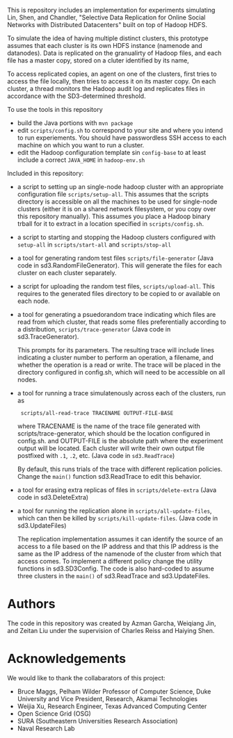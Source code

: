 This is repository includes an implementation for experiments simulating
Lin, Shen, and Chandler, "Selective Data Replication for Online Social Networks with Distributed Datacenters" built on top of Hadoop HDFS.

To simulate the idea of having multiple distinct clusters, this prototype assumes that each cluster is its own HDFS instance (namenode and datanodes).
Data is replicated on the granualirty of Hadoop files, and each file has a master copy, stored on a cluter identified by its name,

To access replicated copies, an agent on one of the clusters, first tries to access the file locally, then tries to access it on its master copy.
On each cluster, a thread monitors the Hadoop audit log and replicates files in accordance with the SD3-determined threshold.

To use the tools in this repository

*  build the Java portions with `mvn package`
*  edit `scripts/config.sh` to correspond to your site and where you intend to run experiements. You should have passwordless
   SSH access to each machine on which you want to run a cluster.
*  edit the Hadoop configuration template sin `config-base` to at least include a correct `JAVA_HOME` in `hadoop-env.sh`
  

Included in this repository:

*  a script to setting up an single-node hadoop cluster with an appropriate configuration file `scripts/setup-all`.
   This assumes that the scripts directory is accessible on all the machines to be used for single-node clusters
   (either it is on a shared network filesystem, or you copy over this repository manually). This
   assumes you place a Hadoop binary trball for it to extract in a location specified in `scripts/config.sh`.

*  a script to starting and stopping the Hadoop clusters configured with `setup-all` in `scripts/start-all` and
   `scripts/stop-all`

*  a tool for generating random test files `scripts/file-generator` (Java code in sd3.RandomFileGenerator). This
   will generate the files for each cluster on each cluster separately.

*  a script for uploading the random test files, `scripts/upload-all`.  This requires to the generated files directory to
   be copied to or available on each node.

*  a tool for generating a psuedorandom trace indicating which files are read from which cluster, that reads some
    files preferentially according to a distribution, `scripts/trace-generator` (Java code in sd3.TraceGenerator).

   This prompts for its parameters. The resulting trace will include lines indicating a cluster number to perform an operation,
   a filename, and whether the operation is a read or write. The trace will be placed in the directory configured
   in config.sh, which will need to be accessible on all nodes.

*  a tool for running  a trace simulatenously across each of the clusters, run as 

        scripts/all-read-trace TRACENAME OUTPUT-FILE-BASE
  
   where TRACENAME is the name of the trace file generated with scripts/trace-generator, 
   which should be the location configured in config.sh.
   and OUTPUT-FILE is the absolute path where the experiment output will be located. Each cluster will write their own output file postfixed with `.1`, `.2`, etc.
   (Java code in `sd3.ReadTrace`)

   By default, this runs trials of the trace with different replication policies. Change the `main()` function sd3.ReadTrace to edit this behavior.

*  a tool for erasing extra replicas of files in `scripts/delete-extra` (Java code in sd3.DeleteExtra)

*  a tool for running the replication alone in `scripts/all-update-files`, which can then be killed by `scripts/kill-update-files`.
   (Java code in sd3.UpdateFiles)

   The replication implementation assumes it can identify the source of an access to a file based on the IP address and that this IP
   address is the same as the IP address of the namenode of the cluster from which that access comes. To implement a different policy
   change the utility functions in sd3.SD3Config. The code is also hard-coded to assume three clusters in the `main()` of sd3.ReadTrace
   and sd3.UpdateFiles.

# Authors

The code in this repository was created by Azman Garcha,  Weiqiang Jin, and Zeitan Liu under the supervision of Charles Reiss
and Haiying Shen.

# Acknowledgements

We would like to thank the collabarators of this project:

*  Bruce Maggs, Pelham Wilder Professor of Computer Science, Duke University and Vice President, Research, Akamai Technologies
*  Weijia Xu, Research Engineer, Texas Advanced Computing Center 
*  Open Science Grid (OSG)
*  SURA (Southeastern Universities Research Association) 
*  Naval Research Lab
